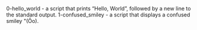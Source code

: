 0-hello_world - a script that prints “Hello, World”, followed by a new line to the standard output.
1-confused_smiley - a script that displays a confused smiley "(Ôo).
